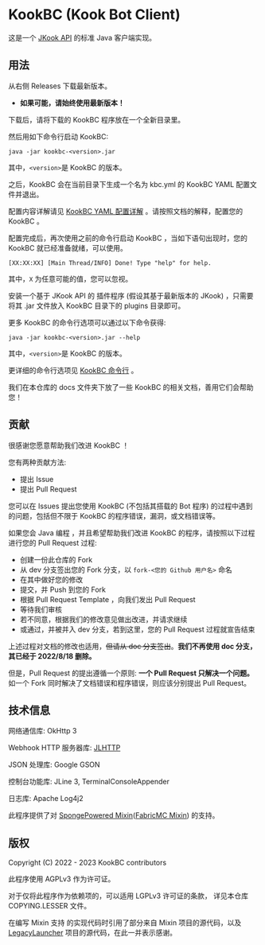# KookBC (Kook Bot Client)

这是一个 [JKook API](https://github.com/SNWCreations/JKook) 的标准 Java 客户端实现。

## 用法

从右侧 Releases 下载最新版本。

* **如果可能，请始终使用最新版本！**

下载后，请将下载的 KookBC 程序放在一个全新目录里。

然后用如下命令行启动 KookBC:

```text
java -jar kookbc-<version>.jar
```

其中，`<version>`是 KookBC 的版本。

之后，KookBC 会在当前目录下生成一个名为 kbc.yml 的 KookBC YAML 配置文件并退出。

配置内容详解请见 [KookBC YAML 配置详解](docs/KookBC_Config.md) 。请按照文档的解释，配置您的 KookBC 。

配置完成后，再次使用之前的命令行启动 KookBC ，当如下语句出现时，您的 KookBC 就已经准备就绪，可以使用。

```text
[XX:XX:XX] [Main Thread/INFO] Done! Type "help" for help.
```

其中，`X` 为任意可能的值，您可以忽视。

安装一个基于 JKook API 的 插件程序 (假设其基于最新版本的 JKook) ，只需要将其 .jar 文件放入 KookBC 目录下的 plugins 目录即可。

更多 KookBC 的命令行选项可以通过以下命令获得:

```text
java -jar kookbc-<version>.jar --help
```

其中，`<version>`是 KookBC 的版本。

更详细的命令行选项见 [KookBC 命令行](docs/KookBC_CommandLine.md) 。

我们在本仓库的 docs 文件夹下放了一些 KookBC 的相关文档，善用它们会帮助您！

## 贡献

很感谢您愿意帮助我们改进 KookBC ！

您有两种贡献方法:
* 提出 Issue
* 提出 Pull Request

您可以在 Issues 提出您使用 KookBC (不包括其搭载的 Bot 程序) 的过程中遇到的问题，包括但不限于 KookBC 的程序错误，漏洞，或文档错误等。

如果您会 Java 编程 ，并且希望帮助我们改进 KookBC 的程序，请按照以下过程进行您的 Pull Request 过程:
* 创建一份此仓库的 Fork
* 从 dev 分支签出您的 Fork 分支，以 `fork-<您的 Github 用户名>` 命名
* 在其中做好您的修改
* 提交，并 Push 到您的 Fork
* 根据 Pull Request Template ，向我们发出 Pull Request
* 等待我们审核
* 若不同意，根据我们的修改意见做出改进，并请求继续
* 或通过，并被并入 dev 分支，若到这里，您的 Pull Request 过程就宣告结束

上述过程对文档的修改也适用，~~但请从 doc 分支签出~~。**我们不再使用 doc 分支，其已经于 2022/8/18 删除。**

但是，Pull Request 的提出遵循一个原则: **一个 Pull Request 只解决一个问题。**
如一个 Fork 同时解决了文档错误和程序错误，则应该分别提出 Pull Request。

## 技术信息

网络通信库: OkHttp 3

Webhook HTTP 服务器库: [JLHTTP](http://www.freeutils.net/source/jlhttp/)

JSON 处理库: Google GSON

控制台功能库: JLine 3, TerminalConsoleAppender

日志库: Apache Log4j2

此程序提供了对 [SpongePowered Mixin](https://github.com/SpongePowered/Mixin)([FabricMC Mixin](https://github.com/FabricMC/Mixin)) 的支持。

## 版权

Copyright (C) 2022 - 2023 KookBC contributors

此程序使用 AGPLv3 作为许可证。

对于仅将此程序作为依赖项的，可以适用 LGPLv3 许可证的条款，
详见本仓库 COPYING.LESSER 文件。

在编写 Mixin 支持 的实现代码时引用了部分来自 Mixin 项目的源代码，以及 [LegacyLauncher](https://github.com/Mojang/LegacyLauncher) 项目的源代码，在此一并表示感谢。
